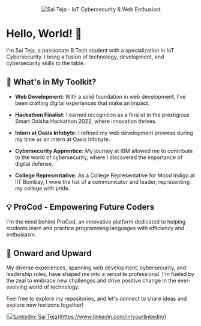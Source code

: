 <p align="center">
  <img src="[your-profile-image.jpg](https://www.linkedin.com/in/a-v-s-sai-teja-69596b189/overlay/background-image/)" alt="Sai Teja - IoT Cybersecurity & Web Enthusiast">
</p>

# Hello, World! 👋

I'm Sai Teja, a passionate B.Tech student with a specialization in IoT Cybersecurity. I bring a fusion of technology, development, and cybersecurity skills to the table.

## 🌟 What's in My Toolkit?

- **Web Development:** With a solid foundation in web development, I've been crafting digital experiences that make an impact. 

- **Hackathon Finalist:** I earned recognition as a finalist in the prestigious Smart Odisha Hackathon 2022, where innovation thrives.

- **Intern at Oasis Infobyte:** I refined my web development prowess during my time as an intern at Oasis Infobyte.

- **Cybersecurity Apprentice:** My journey at IBM allowed me to contribute to the world of cybersecurity, where I discovered the importance of digital defense.

- **College Representative:** As a College Representative for Mood Indigo at IIT Bombay, I wore the hat of a communicator and leader, representing my college with pride.

## 💡 ProCod - Empowering Future Coders

I'm the mind behind ProCod, an innovative platform dedicated to helping students learn and practice programming languages with efficiency and enthusiasm.

## 🚀 Onward and Upward

My diverse experiences, spanning web development, cybersecurity, and leadership roles, have shaped me into a versatile professional. I'm fueled by the zeal to embrace new challenges and drive positive change in the ever-evolving world of technology.

Feel free to explore my repositories, and let's connect to share ideas and explore new horizons together!

[[![Linkedin: Sai Teja](https://www.linkedin.com/in/a-v-s-sai-teja-69596b189/overlay/background-image/)](https://img.shields.io/badge/-Sai_Teja-blue?style=flat-square&logo=Linkedin&logoColor=white&link=https://www.linkedin.com/in/yourlinkedin/)](https://www.linkedin.com/in/yourlinkedin/)
